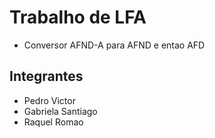 Trabalho de LFA
===============

* Conversor AFND-A para AFND e entao AFD


Integrantes
-----------

* Pedro Victor
* Gabriela Santiago
* Raquel Romao
